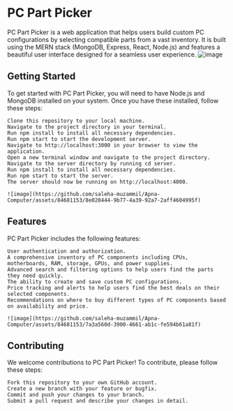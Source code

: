 # PC Part Picker

PC Part Picker is a web application that helps users build custom PC configurations by selecting compatible parts from a vast inventory. It is built using the MERN stack (MongoDB, Express, React, Node.js) and features a beautiful user interface designed for a seamless user experience.
![image](https://github.com/saleha-muzammil/Apna-Computer/assets/84681153/5ab29a85-a99d-461c-b685-51e28ba54267)


## Getting Started

To get started with PC Part Picker, you will need to have Node.js and MongoDB installed on your system. Once you have these installed, follow these steps:

    Clone this repository to your local machine.
    Navigate to the project directory in your terminal.
    Run npm install to install all necessary dependencies.
    Run npm start to start the development server.
    Navigate to http://localhost:3000 in your browser to view the application.
    Open a new terminal window and navigate to the project directory.
    Navigate to the server directory by running cd server.
    Run npm install to install all necessary dependencies.
    Run npm start to start the server.
    The server should now be running on http://localhost:4000.
    
    ![image](https://github.com/saleha-muzammil/Apna-Computer/assets/84681153/8e020444-9b77-4a39-92a7-2aff4604995f)
  
## Features

PC Part Picker includes the following features:

    User authentication and authorization.
    A comprehensive inventory of PC components including CPUs, motherboards, RAM, storage, GPUs, and power supplies.
    Advanced search and filtering options to help users find the parts they need quickly.
    The ability to create and save custom PC configurations.
    Price tracking and alerts to help users find the best deals on their selected components.
    Recommendations on where to buy different types of PC components based on availability and price.
    
    ![image](https://github.com/saleha-muzammil/Apna-Computer/assets/84681153/7a3a560d-3900-4661-ab1c-fe594b61a81f)


## Contributing

We welcome contributions to PC Part Picker! To contribute, please follow these steps:

    Fork this repository to your own GitHub account.
    Create a new branch with your feature or bugfix.
    Commit and push your changes to your branch.
    Submit a pull request and describe your changes in detail.
